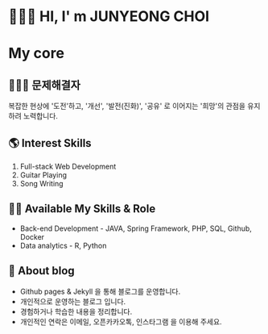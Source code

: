 
# 🙋🏻‍♂️ HI, I' m JUNYEONG CHOI


# My core
## 🏄🏽‍♂️ 문제해결자
복잡한 현상에 '도전'하고, '개선', '발전(진화)', '공유' 로 이어지는 '희망'의 관점을 유지하려 노력합니다.


## 🌎 Interest Skills  
1. Full-stack Web Development  
2. Guitar Playing
3. Song Writing 


## ✍🏼 Available My Skills & Role
* Back-end Development - JAVA, Spring Framework, PHP, SQL, Github, Docker  
* Data analytics - R, Python


## 📕 About blog
* Github pages & Jekyll 을 통해 블로그를 운영합니다. 
* 개인적으로 운영하는 블로그 입니다. 
* 경험하거나 학습한 내용을 정리합니다.
* 개인적인 연락은 이메일, 오픈카카오톡, 인스타그램 을 이용해 주세요.

